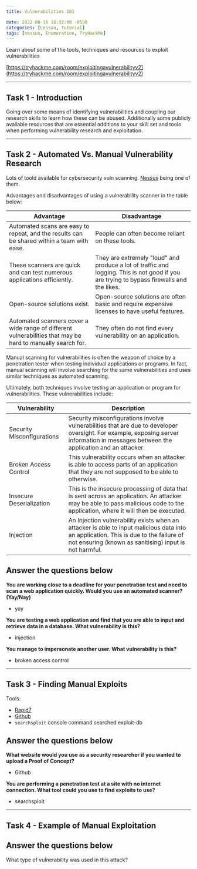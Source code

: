 ```yaml
---
title: Vulnerabilities 101

date: 2022-06-16 18:32:00 -0500
categories: [Lesson, Tutorial]
tags: [nessus, Enumeration, TryHackMe]
---
```


Learn about some of the tools, techniques and resources to exploit vulnerabilities

[https://tryhackme.com/room/exploitingavulnerabilityv2](https://tryhackme.com/room/exploitingavulnerabilityv2)

* * *

## Task 1 - Introduction

Going over some means of identifying vulnerabilities and coupling our research skills to learn how these can be abused. Additionally some publicly available resources that are essential additions to your skill set and tools when performing vulnerability research and exploitation.

* * * 

## Task 2 - Automated Vs. Manual Vulnerability Research

Lots of toold available for cybersecurity vuln scanning. [Nessus](https://www.tenable.com/products/nessus) being one of them.

Advantages and disadvantages of using a vulnerability scanner in the table below:

| Advantage | Disadvantage |
|-----------|--------------|
| Automated scans are easy to repeat, and the results can be shared within a team with ease. | People can often become reliant on these tools. |
| These scanners are quick and can test numerous applications efficiently. | They are extremely "loud" and produce a lot of traffic and logging. This is not good if you are trying to bypass firewalls and the likes. |
| Open-source solutions exist. | Open-source solutions are often basic and require expensive licenses to have useful features. |
| Automated scanners cover a wide range of different vulnerabilities that may be hard to manually search for. | They often do not find every vulnerability on an application. |

Manual scanning for vulnerabilities is often the weapon of choice by a penetration tester when testing individual applications or programs. In fact, manual scanning will involve searching for the same vulnerabilities and uses similar techniques as automated scanning.

Ultimately, both techniques involve testing an application or program for vulnerabilities. These vulnerabilities include:

| Vulnerability	| Description |
|---------------|-------------|
| Security Misconfigurations | Security misconfigurations involve vulnerabilities that are due to developer oversight. For example, exposing server information in messages between the application and an attacker. |
| Broken Access Control	| This vulnerability occurs when an attacker is able to access parts of an application that they are not supposed to be able to otherwise. |
| Insecure Deserialization | This is the insecure processing of data that is sent across an application. An attacker may be able to pass malicious code to the application, where it will then be executed. |
| Injection	| An Injection vulnerability exists when an attacker is able to input malicious data into an application. This is due to the failure of not ensuring (known as sanitising) input is not harmful. |

##   Answer the questions below

**You are working close to a deadline for your penetration test and need to scan a web application quickly. Would you use an automated scanner? (Yay/Nay)**

- yay

**You are testing a web application and find that you are able to input and retrieve data in a database.  What vulnerability is this?**

- injection

**You manage to impersonate another user. What vulnerability is this?**

- broken access control

* * * 

## Task 3 - Finding Manual Exploits 

Tools: 

- [Rapid7](https://www.rapid7.com/db/)
- [Github](https://github.com)
- ``searchsploit`` console command searched exploit-db

##   Answer the questions below

**What website would you use as a security researcher if you wanted to upload a Proof of Concept?**

- Github

**You are performing a penetration test at a site with no internet connection. What tool could you use to find exploits to use?**

- searchsploit

* * * 

## Task 4 - Example of Manual Exploitation 

##   Answer the questions below

What type of vulnerability was used in this attack?


















